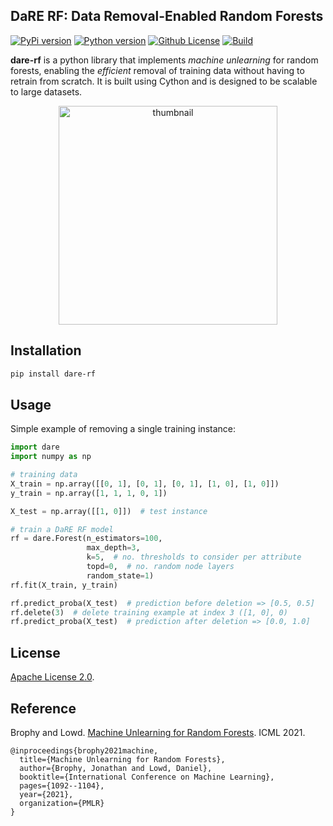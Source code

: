 DaRE RF: Data Removal-Enabled Random Forests
---
[![PyPi version](https://img.shields.io/pypi/v/dare-rf)](https://pypi.org/project/dare-rf/)
[![Python version](https://img.shields.io/pypi/pyversions/dare_rf)](/github/pipenv/locked/python-version/jjbrophy47/dare_rf)
[![Github License](https://img.shields.io/badge/License-Apache%202.0-blue.svg)](https://opensource.org/licenses/Apache-2.0)
[![Build](https://github.com/jjbrophy47/dare_rf/actions/workflows/wheels.yml/badge.svg)](https://github.com/jjbrophy47/dare_rf/actions/workflows/wheels.yml)

**dare-rf** is a python library that implements *machine unlearning* for random forests, enabling the _efficient_ removal of training data without having to retrain from scratch. It is built using Cython and is designed to be scalable to large datasets.

<p align="center">
	<img align="center" src="images/thumbnail.png" alt="thumbnail", width="350">
</p>

Installation
---
```sh
pip install dare-rf
```

Usage
---
Simple example of removing a single training instance:

```python
import dare
import numpy as np

# training data
X_train = np.array([[0, 1], [0, 1], [0, 1], [1, 0], [1, 0]])
y_train = np.array([1, 1, 1, 0, 1])

X_test = np.array([[1, 0]])  # test instance

# train a DaRE RF model
rf = dare.Forest(n_estimators=100,
                 max_depth=3,
                 k=5,  # no. thresholds to consider per attribute
                 topd=0,  # no. random node layers
                 random_state=1)
rf.fit(X_train, y_train)

rf.predict_proba(X_test)  # prediction before deletion => [0.5, 0.5]
rf.delete(3)  # delete training example at index 3 ([1, 0], 0)
rf.predict_proba(X_test)  # prediction after deletion => [0.0, 1.0]
```

License
---
[Apache License 2.0](https://github.com/jjbrophy47/dare_rf/blob/master/LICENSE).


Reference
---
Brophy and Lowd. [Machine Unlearning for Random Forests](http://proceedings.mlr.press/v139/brophy21a.html). ICML 2021.

```
@inproceedings{brophy2021machine,
  title={Machine Unlearning for Random Forests},
  author={Brophy, Jonathan and Lowd, Daniel},
  booktitle={International Conference on Machine Learning},
  pages={1092--1104},
  year={2021},
  organization={PMLR}
}
```
